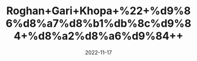 ---
title: 'Roghan+Gari+Khopa+%22+%d9%86%d8%a7%d8%b1%db%8c%d9%84+%d8%a2%d8%a6%d9%84++'
date: '2022-11-17' 
metatag: '' 
inventory: '0' 
draft: false 
# meta description 
shortDescripton: 'Coconut+oil+has+many+nutrients+that+can+contribute+to+your+health+and+to+a+good+diet.+It%27s+full+of+fatty+acids+that+your+body+needs+and+may+help+improve+cognitive+function%2c+metabolism%2c+and+hair+and+skin+health.'
description: 'Oil+%22+%d8%b1%d9%88%d8%ba%d9%86+%22+%d8%aa%db%8c%d9%84'
longdescription: ''
tags: ''
brand: ''
subCategory: ''
sellCount: '0'
featured: True
# product Price
price: '300.0'
# Product Short Description
shortDescription: 'Coconut+oil+has+many+nutrients+that+can+contribute+to+your+health+and+to+a+good+diet.+It%27s+full+of+fatty+acids+that+your+body+needs+and+may+help+improve+cognitive+function%2c+metabolism%2c+and+hair+and+skin+health.'
productID: '1F235F82-AA3D-ED11-996A-005056B3A416'
type: 'products'
category: 'Oil+%22+%d8%b1%d9%88%d8%ba%d9%86+%22+%d8%aa%db%8c%d9%84' 
thumnailproduct: 'https://eraconnect.blob.core.windows.net/product-images/aminsaddiquidawakhana/df628c1d-ea6b-4cc7-b633-a9a69eaf06b0.webp' 
images:
  - image: 'https://eraconnect.blob.core.windows.net/product-images/aminsaddiquidawakhana/df628c1d-ea6b-4cc7-b633-a9a69eaf06b0.webp'  
Variants:
---